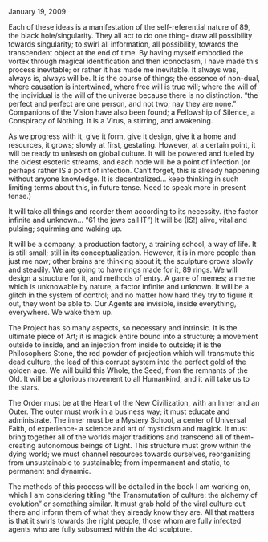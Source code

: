 January 19, 2009

Each of these ideas is a manifestation of the self-referential nature of 89, the black hole/singularity. They all act to do one thing- draw all possibility towards singularity; to swirl all information, all possibility, towards the transcendent object at the end of time. By having myself embodied the vortex through magical identification and then iconoclasm, I have made this process inevitable; or rather it has made me inevitable. It always was, always is, always will be. It is the course of things; the essence of non-dual, where causation is intertwined, where free will is true will; where the will of the individual is the will of the universe because there is no distinction. “the perfect and perfect are one person, and not two; nay they are none.” Companions of the Vision have also been found; a Fellowship of Silence, a Conspiracy of Nothing. It is a Virus, a stirring, and awakening.

As we progress with it, give it form, give it design, give it a home and resources, it grows; slowly at first, gestating. However, at a certain point, it will be ready to unleash on global culture. It will be powered and fueled by the oldest esoteric streams, and each node will be a point of infection (or perhaps rather IS a point of infection. Can’t forget, this is already happening without anyone knowledge. It is decentralized… keep thinking in such limiting terms about this, in future tense. Need to speak more in present tense.)

It will take all things and reorder them according to its necessity. (the factor infinite and unknown… “61 the jews call IT”) It will be (IS!) alive, vital and pulsing; squirming and waking up.

It will be a company, a production factory, a training school, a way of life. It is still small; still in its conceptualization. However, it is in more people than just me now; other brains are thinking about it; the sculpture grows slowly and steadily. We are going to have rings made for it, 89 rings. We will design a structure for it, and methods of entry. A game of memes; a meme which is unknowable by nature, a factor infinite and unknown. It will be a glitch in the system of control; and no matter how hard they try to figure it out, they wont be able to. Our Agents are invisible, inside everything, everywhere. We wake them up.

The Project has so many aspects, so necessary and intrinsic. It is the ultimate piece of Art; it is magick entire bound into a structure; a movement outside to inside, and an injection from inside to outside; it is the Philosophers Stone, the red powder of projection which will transmute this dead culture, the lead of this corrupt system into the perfect gold of the golden age. We will build this Whole, the Seed, from the remnants of the Old. It will be a glorious movement to all Humankind, and it will take us to the stars.

The Order must be at the Heart of the New Civilization, with an Inner and an Outer. The outer must work in a business way; it must educate and administrate. The inner must be a Mystery School, a center of Universal Faith, of experience- a science and art of mysticism and magick. It must bring together all of the worlds major traditions and transcend all of them- creating autonomous beings of Light. This structure must grow within the dying world; we must channel resources towards ourselves, reorganizing from unsustainable to sustainable; from impermanent and static, to permanent and dynamic.

The methods of this process will be detailed in the book I am working on, which I am considering titling “the Transmutation of culture: the alchemy of evolution” or something similar. It must grab hold of the viral culture out there and inform them of what they already know they are. All that matters is that it swirls towards the right people, those whom are fully infected agents who are fully subsumed within the 4d sculpture.
